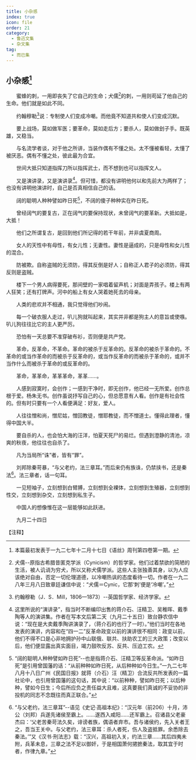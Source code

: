 ```yaml
---
title: 小杂感
index: true
icon: file
order: 21
category:
  - 鲁迅文集
  - 杂文集
tag:  
  - 而已集
---
```


## 小杂感[^①]

　　蜜蜂的刺，一用即丧失了它自己的生命；犬儒[^②]的刺，一用则苟延了他自己的生命。他们就是如此不同。

　　约翰穆勒[^③]说：专制使人们变成冷嘲。而他竟不知道共和使人们变成沉默。

　　要上战场，莫如做军医；要革命，莫如走后方；要杀人，莫如做刽子手。既英雄，又稳当。

　　与名流学者谈，对于他之所讲，当装作偶有不懂之处。太不懂被看轻，太懂了被厌恶。偶有不懂之处，彼此最为合宜。

　　世间大抵只知道指挥刀所以指挥武士，而不想到也可以指挥文人。

　　又是演讲录，又是演讲录[^④]。但可惜，都没有讲明他何以和先前大为两样了；也没有讲明他演讲时，自己是否真相信自己的话。

　　阔的聪明人种种譬如昨日死[^⑤]，不阔的傻子种种实在昨日死。

　　曾经阔气的要复古，正在阔气的要保持现状，未曾阔气的要革新。大抵如是，大抵！

　　他们之所谓复古，是回到他们所记得的若干年前，并非虞夏商周。

　　女人的天性中有母性，有女儿性；无妻性。妻性是逼成的，只是母性和女儿性的混合。

　　防被欺。自称盗贼的无须防，得其反倒是好人；自称正人君子的必须防，得其反则是盗贼。

　　楼下一个男人病得要死，那间壁的一家唱着留声机；对面是弄孩子。楼上有两人狂笑；还有打牌声。河中的船上有女人哭着她死去的母亲。

　　人类的悲欢并不相通，我只觉得他们吵闹。

　　每一个破衣服人走过，叭儿狗就叫起来，其实并非都是狗主人的意旨或使嗾。叭儿狗往往比它的主人更严厉。

　　恐怕有一天总要不准穿破布衫，否则便是共产党。

　　革命，反革命，不革命。革命的被杀于反革命的。反革命的被杀于革命的。不革命的或当作革命的而被杀于反革命的，或当作反革命的而被杀于革命的，或并不当作什么而被杀于革命的或反革命的。

　　革命，革革命，革革革命，革革……。

　　人感到寂寞时，会创作；一感到干净时，即无创作，他已经一无所爱。创作总根于爱。杨朱无书。创作虽说抒写自己的心，但总愿意有人看。创作是有社会性的。但有时只要有一个人看便满足：好友，爱人。

　　人往往憎和尚，憎尼姑，憎回教徒，憎耶教徒，而不憎道士。懂得此理者，懂得中国大半。

　　要自杀的人，也会怕大海的汪洋，怕夏天死尸的易烂。但遇到澄静的清池，凉爽的秋夜，他往往也自杀了。

　　凡为当局所“诛”者，皆有“罪”。

　　刘邦除秦苛暴，“与父老约，法三章耳。”而后来仍有族诛，仍禁挟书，还是秦法[^⑥]。法三章者，话一句耳。

　　一见短袖子，立刻想到白臂膊，立刻想到全裸体，立刻想到生殖器，立刻想到性交，立刻想到杂交，立刻想到私生子。

　　中国人的想像惟在这一层能够如此跃进。

　　九月二十四日

【注释】

[^①]:本篇最初发表于一九二七年十二月十七日《语丝》周刊第四卷第一期。

[^②]:犬儒--原指古希腊昔匿克学派（Cynicism）的哲学家。他们过着禁欲的简陋的生活，被人讥诮为穷犬，所以又称犬儒学派。这些人主张独善其身，以为人应该绝对自由，否定一切伦理道德，以冷嘲热讽的态度看待一切。作者在一九二八年三月八日致章廷谦信中说：“犬儒＝Cynic，它那‘刺’便是‘冷嘲’。”

[^③]:约翰穆勒（J．S．Mill，1806—1873）--英国哲学家、经济学家。

[^④]:这里所说的“演讲录”，指当时不断编印出售的蒋介石、汪精卫、吴稚晖、戴季陶等人的演讲集。作者在写本文后第二天（九月二十五日）致台静农信中说：“现在是大卖戴季陶讲演录了，（蒋介石的也行了一时）。”他们当时在各地发表的演讲，内容和在“四一二”反革命政变以前的演讲很不相同：政变以前，他们不得不口是心非地拥护孙中山联俄、联共、扶助农工的三大政策；改变以后，他们便显露出真实面目，竭力鼓吹反苏、反共、压迫工农。

[^⑤]:“阔的聪明人种种譬如昨日死”--也是指蒋介石、汪精卫等反革命派。“如昨日死”是引用曾国藩的话：“从前种种如昨日死，从后种种如今日生。”一九二七年八月十八日广州《民国日报》就蒋（介石）汪（精卫）合流反共所发表的一篇社论中，也引用曾国藩的这句话，其中说：“以前种种，譬如昨日死；以后种种，譬如今日生；今后所应负之责任益大且难，这真要我们真诚的不妥协的非投机的同志不念既往而真正联合。”

[^⑥]:“与父老约，法三章耳”--语见《史记·高祖本纪》：“汉元年（前206）十月，沛公（刘邦）兵遂先诸侯至霸上。……遂西入咸阳……还军霸上。召诸县父老豪杰曰：‘父老苦秦苛法久矣，诽谤者族，偶语者弃市。吾与诸侯约，先入关者王之，吾当王关中。与父老约，法三章耳：杀人者死，伤人及盗抵罪。余悉除去秦法。’”又《汉书·刑法志》载：“汉兴，高祖初入关，约法三章……其后四夷未附，兵革未息，三章之法不足以御奸，于是相国萧何捃摭秦法，取其宜于时者，作律九章。”

